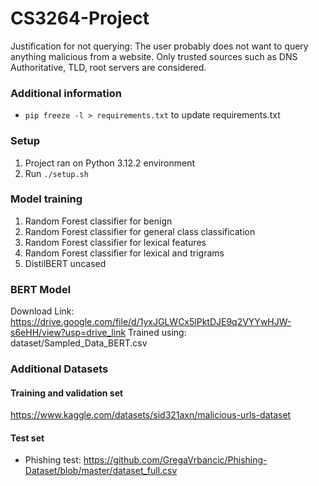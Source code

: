 # CS3264-Project

Justification for not querying: The user probably does not want to query anything malicious from a website.
Only trusted sources such as DNS Authoritative, TLD, root servers are considered. 

### Additional information
- `pip freeze -l > requirements.txt` to update requirements.txt

### Setup
1) Project ran on Python 3.12.2 environment
2) Run `./setup.sh`

### Model training

1) Random Forest classifier for benign
2) Random Forest classifier for general class classification
3) Random Forest classifier for lexical features
4) Random Forest classifier for lexical and trigrams
5) DistilBERT uncased

### BERT Model 
Download Link: https://drive.google.com/file/d/1yxJGLWCx5lPktDJE9q2VYYwHJW-s6eHH/view?usp=drive_link
Trained using: dataset/Sampled_Data_BERT.csv

### Additional Datasets
#### Training and validation set
https://www.kaggle.com/datasets/sid321axn/malicious-urls-dataset

#### Test set
- Phishing test: https://github.com/GregaVrbancic/Phishing-Dataset/blob/master/dataset_full.csv 
